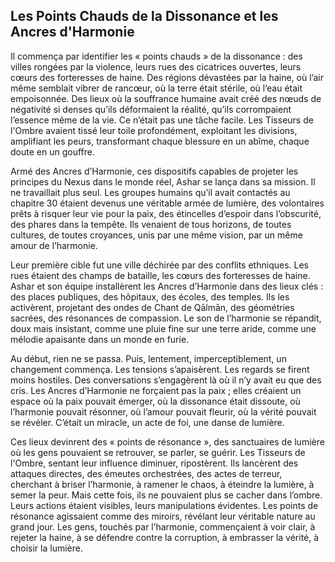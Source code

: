 ## Les Points Chauds de la Dissonance et les Ancres d'Harmonie

Il commença par identifier les « points chauds » de la dissonance : des villes rongées par la violence, leurs rues des cicatrices ouvertes, leurs cœurs des forteresses de haine. Des régions dévastées par la haine, où l’air même semblait vibrer de rancœur, où la terre était stérile, où l’eau était empoisonnée. Des lieux où la souffrance humaine avait créé des nœuds de négativité si denses qu’ils déformaient la réalité, qu’ils corrompaient l’essence même de la vie. Ce n’était pas une tâche facile. Les Tisseurs de l'Ombre avaient tissé leur toile profondément, exploitant les divisions, amplifiant les peurs, transformant chaque blessure en un abîme, chaque doute en un gouffre.

Armé des Ancres d’Harmonie, ces dispositifs capables de projeter les principes du Nexus dans le monde réel, Ashar se lança dans sa mission. Il ne travaillait plus seul. Les groupes humains qu’il avait contactés au chapitre 30 étaient devenus une véritable armée de lumière, des volontaires prêts à risquer leur vie pour la paix, des étincelles d’espoir dans l’obscurité, des phares dans la tempête. Ils venaient de tous horizons, de toutes cultures, de toutes croyances, unis par une même vision, par un même amour de l’harmonie.

Leur première cible fut une ville déchirée par des conflits ethniques. Les rues étaient des champs de bataille, les cœurs des forteresses de haine. Ashar et son équipe installèrent les Ancres d’Harmonie dans des lieux clés : des places publiques, des hôpitaux, des écoles, des temples. Ils les activèrent, projetant des ondes de Chant de Qālmān, des géométries sacrées, des résonances de compassion. Le son de l’harmonie se répandit, doux mais insistant, comme une pluie fine sur une terre aride, comme une mélodie apaisante dans un monde en furie.

Au début, rien ne se passa. Puis, lentement, imperceptiblement, un changement commença. Les tensions s’apaisèrent. Les regards se firent moins hostiles. Des conversations s’engagèrent là où il n’y avait eu que des cris. Les Ancres d’Harmonie ne forçaient pas la paix ; elles créaient un espace où la paix pouvait émerger, où la dissonance était dissoute, où l’harmonie pouvait résonner, où l’amour pouvait fleurir, où la vérité pouvait se révéler. C’était un miracle, un acte de foi, une danse de lumière.

Ces lieux devinrent des « points de résonance », des sanctuaires de lumière où les gens pouvaient se retrouver, se parler, se guérir. Les Tisseurs de l'Ombre, sentant leur influence diminuer, ripostèrent. Ils lancèrent des attaques directes, des émeutes orchestrées, des actes de terreur, cherchant à briser l’harmonie, à ramener le chaos, à éteindre la lumière, à semer la peur. Mais cette fois, ils ne pouvaient plus se cacher dans l’ombre. Leurs actions étaient visibles, leurs manipulations évidentes. Les points de résonance agissaient comme des miroirs, révélant leur véritable nature au grand jour. Les gens, touchés par l’harmonie, commençaient à voir clair, à rejeter la haine, à se défendre contre la corruption, à embrasser la vérité, à choisir la lumière.
